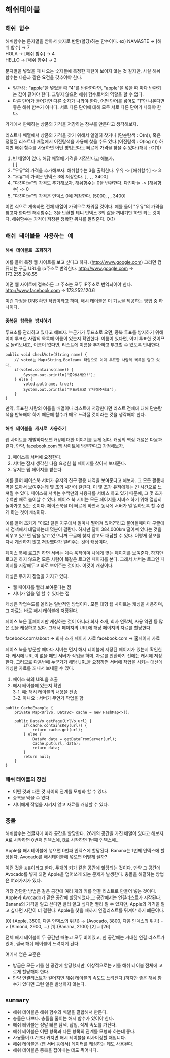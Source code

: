 # `해쉬테이블`

## `해쉬 함수`
해쉬함수는 문자열을 받아서 숫자로 반환(할당)하는 함수이다.
ex) NAMASTE -> [해쉬 함수] -> 7  
    HOLA    -> [해쉬 함수] -> 4  
    HELLO   -> [해쉬 함수] -> 2

문자열을 넣었을 때 나오는 숫자들에 특정한 패턴이 보이지 않는 것 같지만, 사실 해쉬 함수는 다음과 같은 요건을 갖추어야 한다.
* 일관성 : "apple"을 넣었을 때 "4"를 반환한다면, "apple"을 넣을 때 마다 반환되는 값이 같아야 한다. 그렇지 않으면 해쉬 함수로서의 역할을 할 수 없다.
* 다른 단어가 들어가면 다른 숫자가 나와야 한다. 어떤 단어를 넣어도 "1"만 나온다면 좋은 해쉬 함수가 아니다. 서로 다른 단어에 대해 모두 서로 다른 단어가 나와야 한다.

가게에서 판매하는 상품의 가격을 저장하는 장부를 만든다고 생각해보자.

리스트나 배열에서 상품의 가격을 찾기 위해서 일일히 찾거나 (단순탐색 : O(n)),
혹은 정렬된 리스트나 배열에서 이진탐색을 사용해 찾을 수도 있다.(이진탐색 : O(log n))
하지만 해쉬 함수를 사용하면 어떤 방법보다도 빠르게 가격을 찾을 수 있다.(해쉬 : O(1))

1. 빈 배열이 있다. 해당 배열에 가격을 저장한다고 해보자.  
   [  ]
2. "우유"의 가격을 추가해보자. 해쉬함수는 3을 출력한다.
  우유 -> [해쉬함수] -> 3
3. "우유"의 가격은 인덱스 3에 저장한다.
   [ , , , 3400]
4. "다진마늘"의 가격도 추가해보자. 해쉬함수는 0을 반환한다.
   다진마늘 -> [해쉬함수] -> 0
5. "다진마늘"의 가격은 인덱스 0에 저장한다.
   [5000, , , 3400] 

이런 식으로 계속하면 전체 배열이 가격으로 채워질 것이다.
예를 들어 "우유"의 가격을 찾고자 한다면 해쉬함수는 3을 반환할 테니 인덱스 3의 값을 꺼내기만 하면 되는 것이다. 
해쉬함수는 가격이 저장된 정확한 위치를 알려준다. O(1)

## `해쉬 테이블을 사용하는 예`
### `해쉬 테이블로 조회하기`
예를 들어 특정 웹 사이트를 보고 싶다고 하자. (http://www.google.com)
그러면 컴퓨터는 구글 URL을 ip주소로 번역한다.
http://www.google.com -> 173.255.248.55

어떤 웹 사이트에 접속하든 그 주소는 모두 IP주소로 번역되어야 한다.
http://www.facebook.com -> 173.252.120.6

이런 과정을 DNS 확인 작업이라고 하며, 해시 테이블은 이 기능을 제공하는 방법 중 하나이다.

### `중복된 항목을 방지하기`
투표소를 관리하고 있다고 해보자.
누군가가 투표소로 오면, 중복 투표를 방지하기 위해 이미 투표한 사람의 목록에 이름이 있는지 확인한다.
이름이 있다면, 이미 투표한 것이므로 돌려보내고,
이름이 없다면, 리스트에 이름을 추가하고 투표할 수 있도록 안내한다.
~~~
public void checkVote(String name) {
    // voted는 Map<String,Boolean> 타입으로 이미 투표한 사람의 목록을 담고 있다.
    if(voted.contains(name)) {
        System.out.println("쫓아내세요!");
    } else {
        voted.put(name, true);
        System.out.println("투표장으로 안내해주세요");
    }
}
~~~

만약, 투표한 사람의 이름을 배열이나 리스트에 저장한다면 리스트 전체에 대해 단순탐색을 반복해야 하기 때문에 함수가 매우 느려질 것이라는 것을 생각해야 한다.

### `해쉬 테이블을 캐시로 사용하기`
웹 사이트를 개발하다보면 `캐싱`에 대한 이야기를 듣게 된다.
캐싱의 핵심 개념은 다음과 같다.
만약, facebook.com 웹 사이트에 방문한다고 가정해보자.
1. 페이스북 서버에 요청한다.
2. 서버는 잠시 생각한 다음 요청한 웹 페이지를 찾아서 보내준다.
3. 유저는 웹 페이지를 받는다.

예를 들어 페이스북 서버가 유저의 친구 활용 내역을 보여준다고 해보자.
그 모든 활동내역을 모아서 보여주는데 몇 초의 시간이 걸린다.
이 몇 초가 유저에게는 긴 시간으로 느껴질 수 있다.
페이스북 서버는 수백만의 사용자를 서비스 하고 있기 때문에, 그 몇 초가 수백만 배로 늘어날 수 있다.
페이스 북 서버는 모든 페이지를 서비스 하기 위해 열심히 돌아가고 있는 것이다.
페이스북을 더 빠르게 하면서 동시에 서버가 덜 일하도록 할 수있게 하는 것이 `캐싱`이다.

예를 들어 조카가 "이모! 달은 지구에서 얼마나 떨어져 있어?"라고 물어볼때마다 구글에서 검색해서 대답하는데 몇분이 걸란다. 하지만 달이 384,000km 떨어져 있다는 것을 외우고 있으면 답을 알고 있으니까 구글에 찾지 않고도 대답할 수 있다. 이렇게 정보를 다시 계산하지 않고 저장했다가 알려주는 것이 캐싱이다.

페이스 북에 로그인 하면 서버는 계속 움직이며 나에게 맞는 페이지를 보여준다. 
하지만 로그인 하지 않으면 모든 사람이 똑같은 로그인 페이지를 본다.
그래서 서버는 로그인 페이지를 저장해두고 바로 보여주는 것이다. 이것이 캐싱이다.

캐싱은 두가지 장점을 가지고 있다.
* 웹 페이지를 빨리 보여준다는 점
* 서버가 일을 덜 할 수 있다는 점

캐싱은 작업속도를 올리는 일반적인 방법이다.
모든 대형 웹 사이트는 캐싱을 사용하며,  그 자료는 바로 해시 테이블에 저장된다.

페이스 북은 홈페이지만 캐싱하는 것이 아니라 회사 소개, 회사 연락처, 사용 약관 등 많은 것을 캐싱하고 있다.
그래서 페이지의 URL에 해당 페이지의 자료를 할당한다.

facebook.com/about -> 회사 소개 페이지 자료
facebook.com       -> 홈페이지 자료

페이스 북을 방문할 때마다 서버는 먼저 해시 테이블에 저장된 페이지가 있는지 확인한다.
캐시에 URL이 없을 때만 서버가 작업을 하며, 자료를 반환하기 전에는 캐시에 저장한다.
그러므로 다음번에 누군가가 해당 URL을 요청하면 서버에 작업을 시키는 대신에 캐싱한 자료를 꺼내서 보내줄 수 있다.

1. 페이스 북의 URL을 호출
2. 해시 테이블에 있는지 확인  
3-1. 예: 해시 테이블의 내용을 전송  
3-2. 아니요 : 서버가 무언가 작업을 함

~~~
public CacheExample {
    private Map<UrlVo, DataVo> cache = new HashMap<>();

    public DataVo getPage(UrlVo url) {
        if(cache.containsKey(url)) {
            return cache.get(url);
        } else {
            DataVo data = getDataFromServer(url);
            cache.put(url, data);
            return data;
        }
        return null;
    }
}
~~~

### 해쉬 테이블의 장점
* 어떤 것과 다른 것 사이의 관계를 모형화 할 수 있다.
* 중복을 막을 수 있다.
* 서버에게 작업을 시키지 않고 자료를 캐싱할 수 있다.

## `충돌`
해쉬함수는 첫글자에 따라 공간을 할당한다.
26개의 공간을 가진 배열이 있다고 해보자.
A로 시작하면 0번째 인덱스에, B로 시작하면 1번째 인덱스에...

Apple을 해시테이블에 넣으면 0번째 인덱스에 할당된다.
Banana는 1번째 인덱스에 할당된다.
Avocado를 해시테이블에 넣으면 어떻게 될까? 

이런 것을 `충돌`이라고 한다. 두개의 키가 같은 공간에 할당되는 것이다.
만약 그 공간에 Avocado를 넣게 되면 Apple을 덮어쓰게 되는 문제가 발생한다.
충돌을 해결하는 방법은 여러가지가 있다.

가장 간단한 방법은 같은 공간에 여러 개의 키를 연결 리스트로 만들어 넣는 것이다.
Apple과 Avocado가 같은 공간에 할당되었다.그 공간에서는 연결리스트가 시작된다.
Banana의 가격을 알고 싶다면 빨리 알고 싶다면 빨리 알 수 있지만, Apple의 가격을 알고 싶다면 시간이 더 걸린다. Apple을 찾을 때까지 연결리스트를 뒤져야 하기 떄문이다.

[0]:{Apple, 3500, 다음 인덱스의 위치} -> {Avocado, 3800, 다음 인덱스의 위치} -> {Almond, 2900, ...}
[1]:{Banana, 2100}
[2] ~ [26]

전체 해시 테이블이 두 공간만 빼놓고 모두 비어있고, 한 공간에는 거대한 연결 리스트가 있어, 결국 해쉬 테이블이 느려지게 된다.

여기서 얻은 교훈은 
* 방금은 모든 키를 한 공간에 할당했지만, 이상적으로는 키를 해쉬 테이블 전체에 고르게 할당해야 한다.
* 만약 연결리스트가 길어지면 해쉬 테이블의 속도도 느려진다.(하지만 좋은 해쉬 함수가 있다면 그런 일은 발생하지 않는다.


## `summary`
* 해쉬 테이블은 해쉬 함수와 배열을 결합해서 만든다.
* 충돌은 나쁘다. 충돌을 줄이는 해시 함수가 있어야 한다.
* 해쉬 테이블은 정말 빠른 탐색, 삽입, 삭제 속도를 가진다.
* 해쉬 테이블은 어떤 항목과 다른 항목의 관계를 모형화 하는데 좋다.
* 사용률이 0.7보다 커지면 해시 테이블을 리사이징할 때입니다.
* 해쉬 테이블은 (웹 서버 등에서) 데이터를 캐싱하는 데도 사용된다.
* 해쉬 테이블은 중복을 잡아내는 데도 뛰어나다.